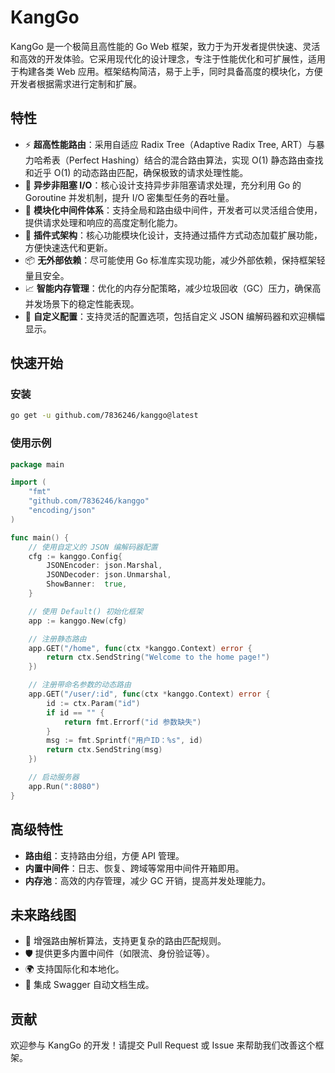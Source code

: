 # KangGo

KangGo 是一个极简且高性能的 Go Web 框架，致力于为开发者提供快速、灵活和高效的开发体验。它采用现代化的设计理念，专注于性能优化和可扩展性，适用于构建各类 Web 应用。框架结构简洁，易于上手，同时具备高度的模块化，方便开发者根据需求进行定制和扩展。

## 特性

- ⚡️ **超高性能路由**：采用自适应 Radix Tree（Adaptive Radix Tree, ART）与暴力哈希表（Perfect Hashing）结合的混合路由算法，实现 O(1) 静态路由查找和近乎 O(1) 的动态路由匹配，确保极致的请求处理性能。
- 🔄 **异步非阻塞 I/O**：核心设计支持异步非阻塞请求处理，充分利用 Go 的 Goroutine 并发机制，提升 I/O 密集型任务的吞吐量。
- 🔌 **模块化中间件体系**：支持全局和路由级中间件，开发者可以灵活组合使用，提供请求处理和响应的高度定制化能力。
- 🧩 **插件式架构**：核心功能模块化设计，支持通过插件方式动态加载扩展功能，方便快速迭代和更新。
- 📦 **无外部依赖**：尽可能使用 Go 标准库实现功能，减少外部依赖，保持框架轻量且安全。
- 📈 **智能内存管理**：优化的内存分配策略，减少垃圾回收（GC）压力，确保高并发场景下的稳定性能表现。
- 🔧 **自定义配置**：支持灵活的配置选项，包括自定义 JSON 编解码器和欢迎横幅显示。

## 快速开始

### 安装

```bash
go get -u github.com/7836246/kanggo@latest
```

### 使用示例

```go
package main

import (
    "fmt"
    "github.com/7836246/kanggo"
    "encoding/json"
)

func main() {
    // 使用自定义的 JSON 编解码器配置
    cfg := kanggo.Config{
        JSONEncoder: json.Marshal,
        JSONDecoder: json.Unmarshal,
        ShowBanner:  true,
    }

    // 使用 Default() 初始化框架
    app := kanggo.New(cfg)

    // 注册静态路由
    app.GET("/home", func(ctx *kanggo.Context) error {
        return ctx.SendString("Welcome to the home page!")
    })

    // 注册带命名参数的动态路由
    app.GET("/user/:id", func(ctx *kanggo.Context) error {
        id := ctx.Param("id")
        if id == "" {
            return fmt.Errorf("id 参数缺失")
        }
        msg := fmt.Sprintf("用户ID：%s", id)
        return ctx.SendString(msg)
    })

    // 启动服务器
    app.Run(":8080")
}
```

## 高级特性

- **路由组**：支持路由分组，方便 API 管理。
- **内置中间件**：日志、恢复、跨域等常用中间件开箱即用。
- **内存池**：高效的内存管理，减少 GC 开销，提高并发处理能力。

## 未来路线图

- 🔧 增强路由解析算法，支持更复杂的路由匹配规则。
- 🛡️ 提供更多内置中间件（如限流、身份验证等）。
- 🌍 支持国际化和本地化。
- 📜 集成 Swagger 自动文档生成。

## 贡献

欢迎参与 KangGo 的开发！请提交 Pull Request 或 Issue 来帮助我们改善这个框架。